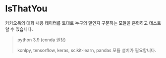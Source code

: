 # IsThatYou

카카오톡의 대화 내용 데이터를 토대로 누구의 말인지 구분하는 모듈을 훈련하고 테스트 할 수 있습니다.

> python 3.9 (conda 권장)
> 
> konlpy, tensorflow, keras, scikit-learn, pandas 모듈 설치가 필요합니다.